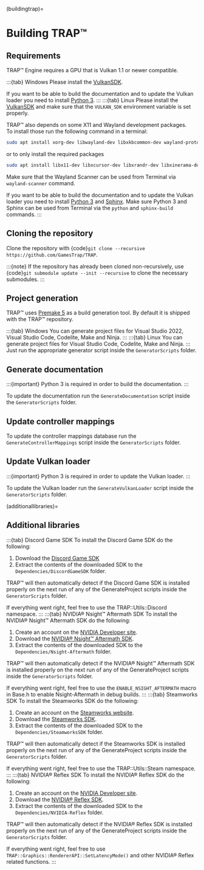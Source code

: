 (buildingtrap)=

# Building TRAP™

## Requirements

TRAP™ Engine requires a GPU that is Vulkan 1.1 or newer compatible.

:::{tab} Windows
Please install the [VulkanSDK](https://vulkan.lunarg.com/sdk/home/).

If you want to be able to build the documentation and to update the Vulkan loader you need to install [Python 3](https://www.python.org/downloads/).
:::
:::{tab} Linux
Please install the [VulkanSDK](https://vulkan.lunarg.com/sdk/home/) and make sure that the `VULKAN_SDK` environment variable is set properly.

TRAP™ also depends on some X11 and Wayland development packages.  
To install those run the following command in a terminal:

```sh
sudo apt install xorg-dev libwayland-dev libxkbcommon-dev wayland-protocols
```

or to only install the required packages

```sh
sudo apt install libx11-dev libxcursor-dev libxrandr-dev libxinerama-dev libxi-dev libwayland-dev libxkbcommon-dev wayland-protocols
```

Make sure that the Wayland Scanner can be used from Terminal via `wayland-scanner` command.

If you want to be able to build the documentation and to update the Vulkan loader you need to install [Python 3](https://www.python.org/downloads/) and [Sphinx](https://www.sphinx-doc.org/en/master/usage/installation.html).
Make sure Python 3 and Sphinx can be used from Terminal via the `python` and `sphinx-build` commands.
:::

## Cloning the repository

Clone the repository with {code}`git clone --recursive https://github.com/GamesTrap/TRAP`.

:::{note}
If the repository has already been cloned non-recursively, use {code}`git submodule update --init --recursive` to clone the necessary submodules.
:::

## Project generation

TRAP™ uses [Premake 5](https://premake.github.io/) as a build generation tool.
By default it is shipped with the TRAP™ repository.

:::{tab} Windows
   You can generate project files for Visual Studio 2022, Visual Studio Code, Codelite, Make and Ninja.
:::
:::{tab} Linux
   You can generate project files for Visual Studio Code, Codelite, Make and Ninja.
:::
Just run the appropriate generator script inside the `GeneratorScripts` folder.

## Generate documentation

:::{important}
Python 3 is required in order to build the documentation.
:::

To update the documentation run the `GenerateDocumentation` script inside the `GeneratorScripts` folder.

## Update controller mappings

To update the controller mappings database run the `GenerateControllerMappings` script inside the `GeneratorScripts` folder.

## Update Vulkan loader

:::{important}
Python 3 is required in order to update the Vulkan loader.
:::

To update the Vulkan loader run the `GenerateVulkanLoader` script inside the `GeneratorScripts` folder.

(additionallibraries)=

## Additional libraries

:::{tab} Discord Game SDK
To install the Discord Game SDK do the following:

1. Download the [Discord Game SDK](https://discord.com/developers/docs/game-sdk/sdk-starter-guide)
2. Extract the contents of the downloaded SDK to the `Dependencies/DiscordGameSDK` folder.

TRAP™ will then automatically detect if the Discord Game SDK is installed properly on the next run of any of the GenerateProject scripts inside the `GeneratorScripts` folder.

If everything went right, feel free to use the TRAP::Utils::Discord namespace.
:::
:::{tab} NVIDIA® Nsight™ Aftermath SDK
To install the NVIDIA® Nsight™ Aftermath SDK do the following:

1. Create an account on the [NVIDIA Developer site](https://developer.nvidia.com/).
2. Download the [NVIDIA® Nsight™ Aftermath SDK](https://developer.nvidia.com/nsight-aftermath).
3. Extract the contents of the downloaded SDK to the `Dependencies/Nsight-Aftermath` folder.

TRAP™ will then automatically detect if the NVIDIA® Nsight™ Aftermath SDK is installed properly on the next run of any of the GenerateProject scripts inside the `GeneratorScripts` folder.

If everything went right, feel free to use the `ENABLE_NSIGHT_AFTERMATH` macro in Base.h to enable Nsight-Aftermath in debug builds.
:::
:::{tab} Steamworks SDK
To install the Steamworks SDK do the following:

1. Create an account on the [Steamworks website](https://partner.steamgames.com/).
2. Download the [Steamworks SDK](https://partner.steamgames.com/doc/sdk).
3. Extract the contents of the downloaded SDK to the `Dependencies/SteamworksSDK` folder.

TRAP™ will then automatically detect if the Steamworks SDK is installed properly on the next run of any of the GenerateProject scripts inside the `GeneratorScripts` folder.

If everything went right, feel free to use the TRAP::Utils::Steam namespace.
:::
:::{tab} NVIDIA® Reflex SDK
To install the NVIDIA® Reflex SDK do the following:

1. Create an account on the [NVIDIA Developer site](https://developer.nvidia.com/).
2. Download the [NVIDIA® Reflex SDK](https://developer.nvidia.com/performance-rendering-tools/reflex/get-started).
3. Extract the contents of the downloaded SDK to the `Dependencies/NVIDIA-Reflex` folder.

TRAP™ will then automatically detect if the NVIDIA® Reflex SDK is installed properly on the next run of any of the GenerateProject scripts inside the `GeneratorScripts` folder.

If everything went right, feel free to use `TRAP::Graphics::RendererAPI::SetLatencyMode()` and other NVIDIA® Reflex related functions.
:::
